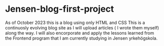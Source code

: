 # Jensen-blog-first-project
As of October 2023 this is a blog using only HTML and CSS
This is a continuosly evolving blog site as I will upload articles ( I wrote them myself)  along the way.
I will also encorporate and apply the lessons learned from the Frontend program that I am currently studying in Jensen yrkehögskola.
